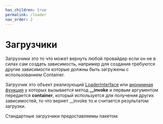 ```yaml
---
has_children: true
permalink: /loader
nav_order: 2
---
```


# Загрузчики

Загрузчики это то что может вернуть любой провайдер если он не в силах сам создать зависимость, например для создания
требуются другие зависимости которые должны быть загружены с использованием Container.

Загрузчик это объект реализующий [LoaderInterface](https://github.com/cekta/di/blob/master/src/LoaderInterface.php) 
или [анонимная функция](https://www.php.net/manual/ru/functions.anonymous.php) у которых вызывается метод 
**__invoke** и первым аргументом передается **container**, который используется для получения других зависимостей, 
то что вернет __invoke то и считается результатом загрузки.

Стандартные загрузчики предоставляемы пакетом.
